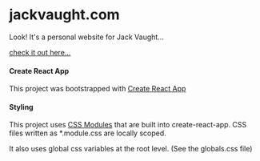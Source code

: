 # jackvaught.com

Look! It's a personal website for Jack Vaught...

[check it out here...](https://jackvaught.com)



#### Create React App

This project was bootstrapped with [Create React App](https://github.com/facebook/create-react-app)

#### Styling

This project uses [CSS Modules](https://facebook.github.io/create-react-app/docs/adding-a-css-modules-stylesheet) that are built into create-react-app. CSS files written as *.module.css are locally scoped.

It also uses global css variables at the root level. (See the globals.css file)


